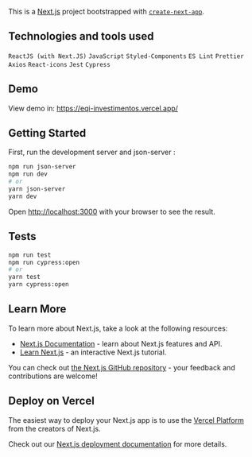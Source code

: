 This is a [Next.js](https://nextjs.org/) project bootstrapped with [`create-next-app`](https://github.com/vercel/next.js/tree/canary/packages/create-next-app).

## Technologies and tools used

`ReactJS (with Next.JS)`
`JavaScript`
`Styled-Components`
`ES Lint`
`Prettier`
`Axios`
`React-icons`
`Jest`
`Cypress`

## Demo

View demo in: https://eqi-investimentos.vercel.app/

## Getting Started

First, run the development server and json-server :

```bash
npm run json-server
npm run dev
# or
yarn json-server
yarn dev
```

Open [http://localhost:3000](http://localhost:3000) with your browser to see the result.

## Tests

```bash
npm run test
npm run cypress:open
# or
yarn test
yarn cypress:open
```

## Learn More

To learn more about Next.js, take a look at the following resources:

- [Next.js Documentation](https://nextjs.org/docs) - learn about Next.js features and API.
- [Learn Next.js](https://nextjs.org/learn) - an interactive Next.js tutorial.

You can check out [the Next.js GitHub repository](https://github.com/vercel/next.js/) - your feedback and contributions are welcome!

## Deploy on Vercel

The easiest way to deploy your Next.js app is to use the [Vercel Platform](https://vercel.com/new?utm_medium=default-template&filter=next.js&utm_source=create-next-app&utm_campaign=create-next-app-readme) from the creators of Next.js.

Check out our [Next.js deployment documentation](https://nextjs.org/docs/deployment) for more details.
